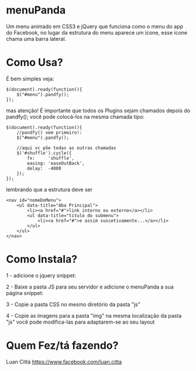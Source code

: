 menuPanda
=========

Um menu animado em CSS3 e jQuery que funciona como o 
menu do app do Facebook, no lugar da estrutura do menu
aparece um ícone, esse ícone chama uma barra lateral.

Como Usa?
=========

É bem simples veja:

	$(document).ready(function(){
		$("#menu").pandfy();
	});

mas atenção! É importante que todos os Plugins sejam chamados depois do pandfy();
você pode colocá-los na mesma chamada tipo:

	$(document).ready(function(){
		//pandfy() vem primeiro!:
		$("#menu").pandfy();
		
		//aqui vc põe todas as outras chamadas
		$('#shuffle').cycle({ 
			fx:     'shuffle', 
			easing: 'easeOutBack', 
			delay:  -4000 
		});
	});

lembrando que a estrutura deve ser

	<nav id="nomeDoMenu">
		<ul data-title="Aba Principal">
			<li><a href="#">link interno ou externo</a></li>
			<ul data-title="titulo do submenu">
				<li><a href="#">e assim suscetivamente...</a></li>	
			</ul>
		</ul>
	</nav>


Como Instala?
=========

1 - adicione o jquery
snippet: <script src="//ajax.googleapis.com/ajax/libs/jquery/1.10.2/jquery.min.js"></script>

2 - Baixe a pasta JS para seu servidor e adicione o menuPanda a sua página
snippet: <script src="js/menuPanda.min.js"></script>

3 - Copie a pasta CSS no mesmo diretório da pasta "js"

4 - Copie as imagens para a pasta "img" na mesma localização da pasta "js"
você pode modifica-las para adaptarem-se ao seu layout

Quem Fez/tá fazendo?
=========

Luan Cittá
https://www.facebook.com/luan.citta
